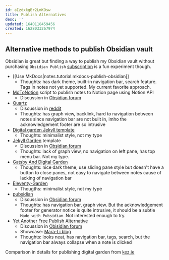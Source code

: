 ```yaml
---
id: aIzdxkgBr2LmKOsw
title: Publish Alternatives
desc: ''
updated: 1640118459456
created: 1628033267974
---
```

## Alternative methods to publish Obsidian vault

Obsidian is great but finding a way to publish my Obsidian vault without purchasing `Obsidian Publish` [subscription](https://obsidian.md/publish) is a fun experiment though.

- [[Use MkDocs|notes.tutorial.mkdocs-publish-obsidian]]
    - Thoughts: has dark theme, built-in navigation bar, search feature. Tags in notes not yet supported. My current favorite approach.
- [MdToNotion](https://github.com/Layjoo/MdToNotion) script to publish notes to Notion page using Notion API
    - Discussion in [Obsidian forum](https://forum.obsidian.md/t/publish-obsidian-note-using-notion/27227)
- [Quartz](https://quartz.jzhao.xyz/)
    - Discussion in [reddit](https://www.reddit.com/r/ObsidianMD/comments/onflb9/quartz_create_and_publish_your_obsidian_vault_for/)
    - Thoughts: has graph view, backlink, hard to navigation between notes since navigation bar are not built in, imho the acknowledgement footer are so intrusive
- [Digital garden Jekyll template](https://github.com/maximevaillancourt/digital-garden-jekyll-template)
    - Thoughts: minimalist style, not my type
- [Jekyll Garden](https://github.com/Jekyll-Garden/jekyll-garden.github.io) template
    - Discussion in [Obsidian forum](https://forum.obsidian.md/t/jekyll-garden-new-jekyll-theme-for-obsidian-users/23296)
    - Thoughts: lack of graph view, no navigation on left pane, has top menu bar. Not my type.
- [Gatsby And Digital Garden](https://github.com/mathieudutour/gatsby-digital-garden/)
    - Thoughts: nice dark theme, use sliding pane style but doesn't have a button to close panes, not easy to navigate between notes cause of lacking of navigation bar
- [Eleventy-Garden](https://github.com/binyamin/eleventy-garden)
    - Thougths: minimalist style, not my type
- [pubsidian](https://github.com/yoursamlan/pubsidian)
    - Discussion in [Obsidian forum](https://forum.obsidian.md/t/pubsidian-free-and-elegant-obsidian-publish-alternative/21825)
    - Thoughts: has navigation bar, graph view. But the acknowledgement footer for generator notice is quite intrusive, it should be a subtle `Made with Pubsidian`. Not interested enough to try.
- [Yet Another Free Publish Alternative](https://github.com/Mara-Li/yet-another-free-publish-alternative)
    - Discussion in [Obisidian forum](https://forum.obsidian.md/t/yet-another-free-publish-alternative-yafpa/23608)
    - Showcase: [Mara-Li blog](https://owlly-house.netlify.app/)
    - Thoughts: looks neat, has navigation bar, tags, search, but the navigation bar always collapse when a note is clicked

Comparison in details for publishing digital garden from [kez.ie](https://www.kez.ie/notes/choosing%20the%20right%20platform%20to%20create%20a%20public%20digital%20garden/)

